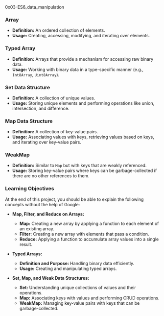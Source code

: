 0x03-ES6_data_manipulation

### Array

- **Definition:** An ordered collection of elements.
- **Usage:** Creating, accessing, modifying, and iterating over elements.

### Typed Array

- **Definition:** Arrays that provide a mechanism for accessing raw binary data.
- **Usage:** Working with binary data in a type-specific manner (e.g., `Int8Array`, `Uint8Array`).

### Set Data Structure

- **Definition:** A collection of unique values.
- **Usage:** Storing unique elements and performing operations like union, intersection, and difference.

### Map Data Structure

- **Definition:** A collection of key-value pairs.
- **Usage:** Associating values with keys, retrieving values based on keys, and iterating over key-value pairs.

### WeakMap

- **Definition:** Similar to `Map` but with keys that are weakly referenced.
- **Usage:** Storing key-value pairs where keys can be garbage-collected if there are no other references to them.

### Learning Objectives

At the end of this project, you should be able to explain the following concepts without the help of Google:

- **Map, Filter, and Reduce on Arrays:**

  - **Map:** Creating a new array by applying a function to each element of an existing array.
  - **Filter:** Creating a new array with elements that pass a condition.
  - **Reduce:** Applying a function to accumulate array values into a single result.

- **Typed Arrays:**

  - **Definition and Purpose:** Handling binary data efficiently.
  - **Usage:** Creating and manipulating typed arrays.

- **Set, Map, and Weak Data Structures:**
  - **Set:** Understanding unique collections of values and their operations.
  - **Map:** Associating keys with values and performing CRUD operations.
  - **WeakMap:** Managing key-value pairs with keys that can be garbage-collected.
